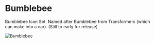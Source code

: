 # Bumblebee
Bumblebee Icon Set. Named after Bumblebee from Transformers (which can make into a car).
(Still to early for release)

![Bumblebee](https://user-images.githubusercontent.com/60283532/229032828-5de7fc29-d380-4f2b-93e2-294ff61da33e.jpg)
